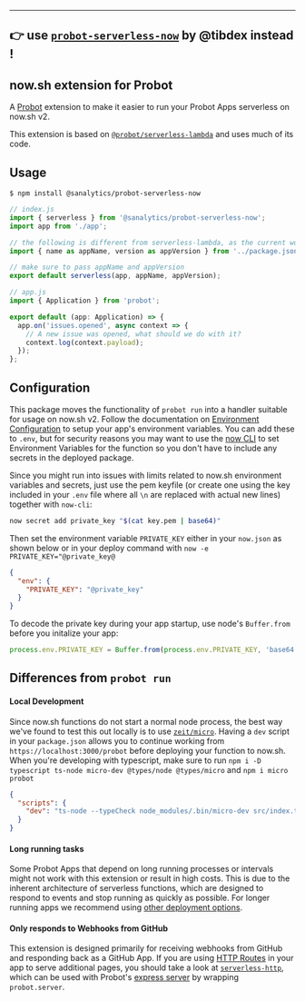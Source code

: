 
----
👉 use [`probot-serverless-now`](https://github.com/tibdex/probot-serverless-now#readme) by @tibdex instead !
----

## now.sh extension for Probot

A [Probot](https://github.com/probot/probot) extension to make it easier to run your Probot Apps serverless on now.sh v2.

This extension is based on [`@probot/serverless-lambda`](https://github.com/probot/serverless-lambda) and uses much of its code.

## Usage

```shell
$ npm install @sanalytics/probot-serverless-now
```

```typescript
// index.js
import { serverless } from '@sanalytics/probot-serverless-now';
import app from './app';

// the following is different from serverless-lambda, as the current working directory does not contain the package.json on now.sh v2
import { name as appName, version as appVersion } from '../package.json';

// make sure to pass appName and appVersion
export default serverless(app, appName, appVersion);
```

```typescript
// app.js
import { Application } from 'probot';

export default (app: Application) => {
  app.on('issues.opened', async context => {
    // A new issue was opened, what should we do with it?
    context.log(context.payload);
  });
};
```

## Configuration

This package moves the functionality of `probot run` into a handler suitable for usage on now.sh v2. Follow the documentation on [Environment Configuration](https://probot.github.io/docs/configuration/) to setup your app's environment variables. You can add these to `.env`, but for security reasons you may want to use the [now CLI](https://zeit.co/docs/v2/deployments/environment-variables-and-secrets/) to set Environment Variables for the function so you don't have to include any secrets in the deployed package.

Since you might run into issues with limits related to now.sh environment variables and secrets, just use the pem keyfile (or create one using the key included in your `.env` file where all `\n` are replaced with actual new lines) together with `now-cli`:

```sh
now secret add private_key "$(cat key.pem | base64)"
```

Then set the environment variable `PRIVATE_KEY` either in your `now.json` as shown below or in your deploy command with `now -e PRIVATE_KEY="@private_key@`

```json
{
  "env": {
    "PRIVATE_KEY": "@private_key"
  }
}
```

To decode the private key during your app startup, use node's `Buffer.from` before you initalize your app:

```javascript
process.env.PRIVATE_KEY = Buffer.from(process.env.PRIVATE_KEY, 'base64').toString('binary');
```

## Differences from `probot run`

#### Local Development

Since now.sh functions do not start a normal node process, the best way we've found to test this out locally is to use [`zeit/micro`](https://github.com/zeit/micro). Having a `dev` script in your `package.json` allows you to continue working from `https://localhost:3000/probot` before deploying your function to now.sh. When you're developing with typescript, make sure to run `npm i -D typescript ts-node micro-dev @types/node @types/micro` and `npm i micro probot`

```json
{
  "scripts": {
    "dev": "ts-node --typeCheck node_modules/.bin/micro-dev src/index.ts"
  }
}
```

#### Long running tasks

Some Probot Apps that depend on long running processes or intervals might not work with this extension or result in high costs. This is due to the inherent architecture of serverless functions, which are designed to respond to events and stop running as quickly as possible. For longer running apps we recommend using [other deployment options](https://probot.github.io/docs/deployment).

#### Only responds to Webhooks from GitHub

This extension is designed primarily for receiving webhooks from GitHub and responding back as a GitHub App. If you are using [HTTP Routes](https://probot.github.io/docs/http/) in your app to serve additional pages, you should take a look at [`serverless-http`](https://github.com/dougmoscrop/serverless-http), which can be used with Probot's [express server](https://github.com/probot/probot/blob/master/src/server.ts) by wrapping `probot.server`.
